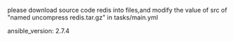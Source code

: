 please download source code redis into files,and modify the value of src of "named uncompress redis.tar.gz" in tasks/main.yml

ansible_version: 2.7.4